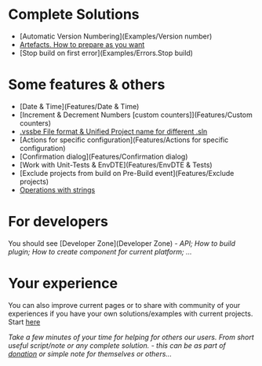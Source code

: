 # Complete Solutions

* [Automatic Version Numbering](Examples/Version number)
* [Artefacts. How to prepare as you want](Examples/Artefacts)
* [Stop build on first error](Examples/Errors.Stop build)

# Some features & others

* [Date & Time](Features/Date & Time)
* [Increment & Decrement Numbers [custom counters]](Features/Custom counters)
* [.vssbe File format & Unified Project name for different .sln](Features/.vssbe)
* [Actions for specific configuration](Features/Actions for specific configuration)
* [Confirmation dialog](Features/Confirmation dialog)
* [Work with Unit-Tests & EnvDTE](Features/EnvDTE & Tests)
* [Exclude projects from build on Pre-Build event](Features/Exclude projects)
* [Operations with strings](Features/Strings)

# For developers

You should see [Developer Zone](Developer Zone) - *API; How to build plugin; How to create component for current platform; ...*

# Your experience

You can also improve current pages or to share with community of your experiences if you have your own solutions/examples with current projects. Start [here](https://bitbucket.org/3F/vssolutionbuildevent/wiki/create/Examples/)

*Take a few minutes of your time for helping for others our users. From short useful script/note or any complete solution. - this can be as part of [donation](Donation) or simple note for themselves or others...*
